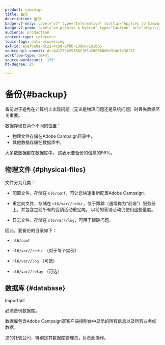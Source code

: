 ```yaml
---
product: campaign
title: 备份
description: 备份
badge-v7-only: label="v7" type="Informative" tooltip="Applies to Campaign Classic v7 only"
badge-v7-prem: label="on-premise & hybrid" type="Caution" url="https://experienceleague.adobe.com/docs/campaign-classic/using/installing-campaign-classic/architecture-and-hosting-models/hosting-models-lp/hosting-models.html?lang=en" tooltip="Applies to on-premise and hybrid deployments only"
audience: production
content-type: reference
topic-tags: data-processing
exl-id: e5ef6aba-dc22-4c8d-9fbb-13d507181b65
source-git-commit: dcc441272b29f682165a26006800e914e7c38252
workflow-type: tm+mt
source-wordcount: '179'
ht-degree: 2%

---
```


# 备份{#backup}

备份对于避免在计算机上出现问题（无论是物理问题还是系统问题）时丢失数据至关重要。

数据存储在两个不同的位置：

* 物理文件存储在Adobe Campaign目录中，
* 其他数据存储在数据库中。

大多数数据都在数据库中。 这表示要备份的信息的99%。

## 物理文件 {#physical-files}

文件分为几类：

* 配置文件，存储在 `nl6/conf`，可让您快速重新配置Adobe Campaign。

* 重定向文件，存储在  `nl6/var/`<instancename>`/redir`，位于跟踪（通常称为“前端”）服务器上，并包含之前所有的促销活动重定向。 以前的营销活动仍使用这些量度。

* 日志文件，存储在 `nl6/var/`<instancename>`/log`，可用于跟踪问题。

因此，要备份的目录如下：

* `nl6/conf`

* `nl6/var/`<instanceName>`/redir` （对于每个实例）

* `nl6/var/`<instanceName>`/log` （可选）

* `nl6/var/`<instanceName>`/relay` （可选）


## 数据库 {#database}

>[!IMPORTANT]
>
>必须备份数据库。


数据库包含Adobe Campaign富客户端控制台中显示的所有信息以及所有业务线数据。

您的托管公司，特别是其数据库管理员，负责此操作。
